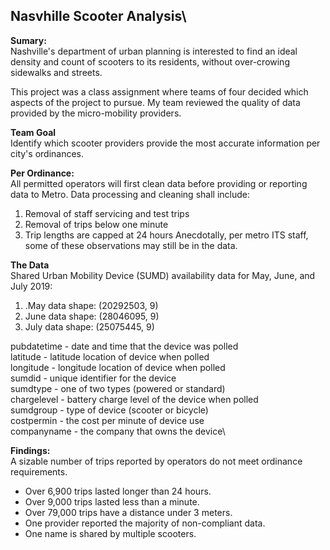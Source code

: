 
## **Nasvhille Scooter Analysis**\

**Sumary:**\
Nashville's department of urban planning is interested to find an ideal density and count of scooters to its residents, without over-crowing sidewalks and streets.

This project was a class assignment where teams of four decided which aspects of the project to pursue. My team reviewed the quality of data provided by the micro-mobility providers.

**Team Goal**\
Identify which scooter providers provide the most accurate information per city's ordinances. 

**Per Ordinance:**\
All permitted operators will first clean data before providing or reporting data to Metro. Data 
processing and cleaning shall include:  
 1. Removal of staff servicing and test trips
 2. Removal of trips below one minute
 3. Trip lengths are capped at 24 hours
Anecdotally, per metro ITS staff, some of these observations may still be in the data.

**The Data**\
Shared Urban Mobility Device (SUMD) availability data for May, June, and July 2019:
1. .May data shape:  (20292503, 9)
2. June data shape:  (28046095, 9)
3. July data shape:  (25075445, 9)

pubdatetime - date and time that the device was polled\
latitude - latitude location of device when polled\
longitude - longitude location of device when polled\
sumdid - unique identifier for the device\
sumdtype - one of two types (powered or standard)\
chargelevel - battery charge level of the device when polled\
sumdgroup - type of device (scooter or bicycle)\
costpermin - the cost per minute of device use\
companyname - the company that owns the device\

**Findings:**\
A sizable number of trips reported by operators do not meet ordinance requirements.
* Over 6,900 trips lasted longer than 24 hours.
* Over 9,000 trips lasted less than a minute.
* Over 79,000 trips have a distance under 3 meters.
* One provider reported the majority of non-compliant data.
* One name is shared by multiple scooters.

